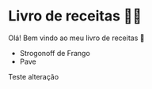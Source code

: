 # Livro de receitas :man_cook:

Olá! Bem vindo ao meu livro de receitas :wave:

- Strogonoff de Frango
- Pave

Teste alteração
